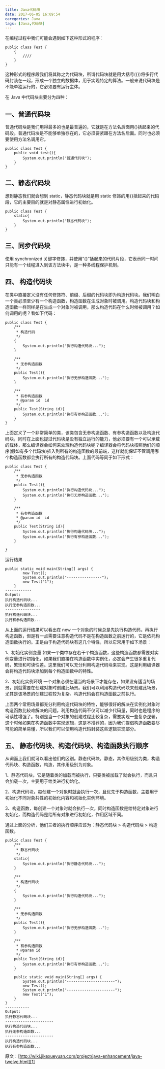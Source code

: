```yaml
---
title: Java代码块
date: 2017-06-05 16:09:54
caregories: Java
tags: [Java,代码块]
---
```

在编程过程中我们可能会遇到如下这种形式的程序：

    public class Test {
        {
            ////
        }
    }
这种形式的程序段我们将其称之为代码块，所谓代码块就是用大括号({})将多行代码封装在一起，形成一个独立的数据体，用于实现特定的算法。一般来说代码块是不能单独运行的，它必须要有运行主体。
<!--more-->
在 Java 中代码块主要分为四种：

## 一、普通代码块
普通代码块是我们用得最多的也是最普遍的，它就是在方法名后面用{}括起来的代码段。普通代码块是不能够单独存在的，它必须要紧跟在方法名后面。同时也必须要使用方法名调用它。

    public class Test {
        public void test(){
            System.out.println("普通代码块");
        }
    }
## 二、静态代码块
想到静态我们就会想到 static，静态代码块就是用 static 修饰的用{}括起来的代码段，它的主要目的就是对静态属性进行初始化。

    public class Test {
        static{
            System.out.println("静态代码块");
        }
    }
## 三、同步代码块
使用 synchronized 关键字修饰，并使用“{}”括起来的代码片段，它表示同一时间只能有一个线程进入到该方法块中，是一种多线程保护机制。

## 四、 构造代码块
在类中直接定义没有任何修饰符、前缀、后缀的代码块即为构造代码块。我们明白一个类必须至少有一个构造函数，构造函数在生成对象时被调用。构造代码块和构造函数一样同样是在生成一个对象时被调用，那么构造代码在什么时候被调用？如何调用的呢？看如下代码：

    public class Test {
        /**
         * 构造代码
         */
        {
            System.out.println("执行构造代码块...");
        }

        /**
         * 无参构造函数
         */
        public Test(){
            System.out.println("执行无参构造函数...");
        }

        /**
         * 有参构造函数
         * @param id  id
         */
        public Test(String id){
            System.out.println("执行有参构造函数...");
        }
    }
上面定义了一个非常简单的类，该类包含无参构造函数、有参构造函数以及构造代码块，同时在上面也提过代码块是没有独立运行的能力，他必须要有一个可以承载的载体，那么编译器会如何来处理构造代码块呢？编译器会将代码块按照他们的顺序(假如有多个代码块)插入到所有的构造函数的最前端，这样就能保证不管调用哪个构造函数都会执行所有的构造代码块。上面代码等同于如下形式：

    public class Test {
        /**
         * 无参构造函数
         */
        public Test(){
            System.out.println("执行构造代码块...");
            System.out.println("执行无参构造函数...");
        }

        /**
         * 有参构造函数
         * @param id  id
         */
        public Test(String id){
            System.out.println("执行构造代码块...");
            System.out.println("执行有参构造函数...");
        }

    }
运行结果

    public static void main(String[] args) {
            new Test();
            System.out.println("----------------");
            new Test("1");
        }
    ------------
    Output:
    执行构造代码块...
    执行无参构造函数...
    ----------------
    执行构造代码块...
    执行有参构造函数...
从上面的运行结果可以看出在 new 一个对象的时候总是先执行构造代码，再执行构造函数，但是有一点需要注意构造代码不是在构造函数之前运行的，它是依托构造函数执行的。正是由于构造代码块有这几个特性，所以它常用于如下场景：

1、初始化实例变量
如果一个类中存在若干个构造函数，这些构造函数都需要对实例变量进行初始化，如果我们直接在构造函数中实例化，必定会产生很多重复代码，繁琐和可读性差。这里我们可以充分利用构造代码块来实现。这是利用编译器会将构造代码块添加到每个构造函数中的特性。

2、初始化实例环境
一个对象必须在适当的场景下才能存在，如果没有适当的场景，则就需要在创建对象时创建此场景。我们可以利用构造代码块来创建此场景，尤其是该场景的创建过程较为复杂。构造代码会在构造函数之前执行。

上面两个常用场景都充分利用构造代码块的特性，能够很好的解决在实例化对象时构造函数比较难解决的问题，利用构造代码不仅可以减少代码量，同时也是程序的可读性增强了。特别是当一个对象的创建过程比较复杂，需要实现一些复杂逻辑，这个时候如果在构造函数中实现逻辑，这是不推荐的，因为我们提倡构造函数要尽可能的简单易懂，所以我们可以使用构造代码封装这些逻辑实现部分。

## 五、 静态代码块、构造代码块、构造函数执行顺序
从词面上我们就可以看出他们的区别。静态代码块，静态，其作用级别为类，构造代码块、构造函数，构造，其作用级别为对象。

1、静态代码块，它是随着类的加载而被执行，只要类被加载了就会执行，而且只会加载一次，主要用于给类进行初始化。

2、构造代码块，每创建一个对象时就会执行一次，且优先于构造函数，主要用于初始化不同对象共性的初始化内容和初始化实例环境。

3、构造函数，每创建一个对象时就会执行一次。同时构造函数是给特定对象进行初始化，而构造代码是给所有对象进行初始化，作用区域不同。

通过上面的分析，他们三者的执行顺序应该为：静态代码块 > 构造代码块 > 构造函数。


    public class Test {
        /**
         * 静态代码块
         */
        static{
            System.out.println("执行静态代码块...");
        }

        /**
         * 构造代码块
         */
        {
            System.out.println("执行构造代码块...");
        }

        /**
         * 无参构造函数
         */
        public Test(){
            System.out.println("执行无参构造函数...");
        }

        /**
         * 有参构造函数
         * @param id
         */
        public Test(String id){
            System.out.println("执行有参构造函数...");
        }

        public static void main(String[] args) {
            System.out.println("----------------------");
            new Test();
            System.out.println("----------------------");
            new Test("1");
        }
    }
    -----------
    Output:
    执行静态代码块...
    ----------------------
    执行构造代码块...
    执行无参构造函数...
    ----------------------
    执行构造代码块...
    执行有参构造函数...

原文：[http://wiki.jikexueyuan.com/project/java-enhancement/java-twelve.html][1]


  [1]: http://wiki.jikexueyuan.com/project/java-enhancement/java-twelve.html